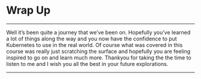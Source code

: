 # Wrap Up

---

Well it’s been quite a journey that we’ve been on.  Hopefully you’ve learned  a lot of things along the way and you now have the confidence to put Kubernetes to use in the real world.  Of course what was covered in this course was really just scratching the surface and hopefully you are feeling inspired to go on and learn much more.  Thankyou for taking the the time to listen to me and I wish you all the best in your future explorations.

---